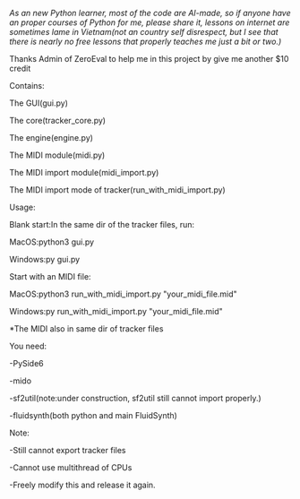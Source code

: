 *As an new Python learner, most of the code are AI-made, so if anyone have an proper courses of Python for me, please share it, lessons on internet are sometimes lame in Vietnam(not an country self disrespect, but I see that there is nearly no free lessons that properly teaches me just a bit or two.)*

Thanks Admin of ZeroEval to help me in this project by give me another $10 credit

Contains:

The GUI(gui.py)

The core(tracker_core.py)

The engine(engine.py)

The MIDI module(midi.py)

The MIDI import module(midi_import.py)

The MIDI import mode of tracker(run_with_midi_import.py)


Usage:

Blank start:In the same dir of the tracker files, run:

MacOS:python3 gui.py

Windows:py gui.py


Start with an MIDI file:

MacOS:python3 run_with_midi_import.py "your_midi_file.mid"

Windows:py run_with_midi_import.py "your_midi_file.mid"

*The MIDI also in same dir of tracker files


You need:

-PySide6

-mido

-sf2util(note:under construction, sf2util still cannot import properly.)

-fluidsynth(both python and main FluidSynth)


Note:

-Still cannot export tracker files

-Cannot use multithread of CPUs

-Freely modify this and release it again.
